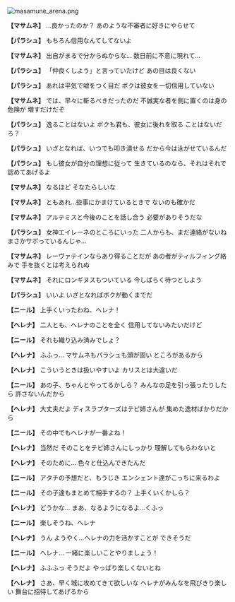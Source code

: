 
![masamune_arena.png](../images/backgrounds/masamune_arena.png)

**【マサムネ】**
…良かったのか？
あのような不審者に好きにやらせて

**【パラシュ】**
もちろん信用なんてしてないよ

**【マサムネ】**
出自がまるで分からぬからな…
数日前に不意に現れて…

**【パラシュ】**
「仲良くしよう」と言っていたけど
あの目は良くない

**【パラシュ】**
あれは平気で嘘をつく目だ
ボクは彼女を一切信用していない

**【マサムネ】**
では、早々に斬るべきだったのだ
不誠実な者を側に置くのは身の危険が
増すだけだぞ

**【パラシュ】**
逸ることはないよ
ボクも君も、彼女に後れを取る
ことはないだろ？

**【パラシュ】**
いざとなれば、いつでも叩き潰せる
だから今は泳がせているんだ

**【パラシュ】**
もし彼女が自分の理想に従って
生きているのなら、それはそれで
認めてあげるよ

**【マサムネ】**
なるほど
そなたらしいな

**【マサムネ】**
ともあれ…些事にかまけているときで
ないのも確かだ

**【マサムネ】**
アルテミスと今後のことを話し合う
必要がありそうだな

**【パラシュ】**
女神エイレーネのところにいった
二人からも、まだ連絡がないね
まさかサボっているんじゃ…

**【マサムネ】**
レーヴァテインならあり得ることだが
あの者がティルフィング絡みで
手を抜くとは考えられぬ

**【マサムネ】**
それにロンギヌスもついている
今しばらく待つとしよう

**【パラシュ】**
いいよ
いざとなればボクが動くまでだ

**【ニール】**
上手くいったわね、ヘレナ！

**【ヘレナ】**
二人とも、ヘレナのことを全く
信用してないみたいだけど

**【ニール】**
それも織り込み済みでしょ？

**【ヘレナ】**
ふふっ…
マサムネもパラシュも頭が固い
ところがあるから

**【ヘレナ】**
こういうときは扱いやすいよ
カリスとは大違いだ

**【ニール】**
あの子、ちゃんとやってるかしら？
みんなの足を引っ張ったりしたら
許さないんだから

**【ヘレナ】**
大丈夫だよ
ディスラプターズはテピ姉さんが
集めた逸材ばかりだから

**【ニール】**
その中でもヘレナが一番よね！

**【ヘレナ】**
当然だ
そのことをテピ姉さんにしっかり
理解してもらわないと

**【ヘレナ】**
そのために…
色々と仕込んできたんだ

**【ニール】**
アタチの予想だと、もうじき
エンシェント達がこっちに来るわよ

**【ニール】**
その子達もまとめて相手するの？
上手くいくかしら？

**【ヘレナ】**
どうかな…
まあ、なるようになるよ…くふっ

**【ニール】**
楽しそうね、ヘレナ

**【ヘレナ】**
うん
ようやく…ヘレナの力を活かすことが
できそうだ

**【ニール】**
ヘレナ…
一緒に楽しいことやりましょう！

**【ヘレナ】**
ふふふっ
そうだよ
やっぱり楽しくないとね

**【ヘレナ】**
さあ、早く城に攻めてきて欲しいな
ヘレナがみんなを飛びきり楽しい
舞台に招待してあげるから